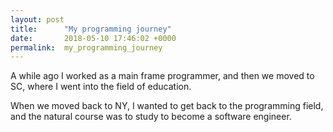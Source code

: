 ```yaml
---
layout: post
title:      "My programming journey"
date:       2018-05-10 17:46:02 +0000
permalink:  my_programming_journey
---
```



A while ago I worked as a main frame programmer, and then we moved to SC, where I went into the field of education.

When we moved back to NY, I wanted to get back to the programming field, and the natural course was to study to become a software engineer.

